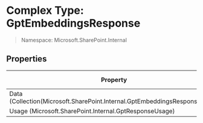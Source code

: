# Complex Type: GptEmbeddingsResponse

> Namespace: Microsoft.SharePoint.Internal

## Properties

Property | SPO | SP 2019 | SP 2016 | SP 2013
----------|:---:|:-------:|:-------:|:-------:
Data (Collection(Microsoft.SharePoint.Internal.GptEmbeddingsResponseData)) | ✅ | ❌ | ❌ | ❌
Usage (Microsoft.SharePoint.Internal.GptResponseUsage) | ✅ | ❌ | ❌ | ❌